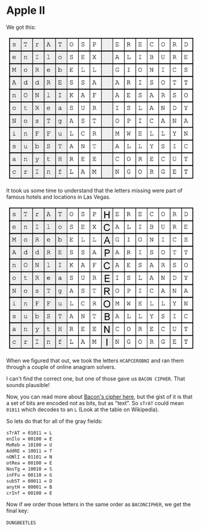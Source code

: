 # Apple II

We got this:

![Apple](./apple.png)

It took us some time to understand that the letters missing were part of famous hotels and locations in Las Vegas.

![Apple solved](./apple-solved.png)

When we figured that out, we took the letters ``HCAPCEROBNI`` and ran them through a couple of online anagram solvers.

I can't find the correct one, but one of those gave us ``BACON CIPHER``. That sounds plausible!

Now, you can read more about [Bacon's cipher here](https://en.wikipedia.org/wiki/Bacon%27s_cipher), but the gist of it is that a set of bits are encoded not as bits, but as "text". So ``sTrAT`` could mean ``01011`` which decodes to an ``L`` (Look at the table on Wikipedia).

So lets do that for all of the gray fields:

    sTrAT = 01011 = L
    enIlo = 00100 = E
    MoReb = 10100 = U
    AddRE = 10011 = T
    nONlI = 01101 = N
    otRea = 00100 = E
    NosTg = 10010 = S
    inFFu = 00110 = G
    subST = 00011 = D
    anytH = 00001 = B
    crInf = 00100 = E

Now if we order those letters in the same order as ``BACONCIPHER``, we get the final key:

``DUNGBEETLES``

